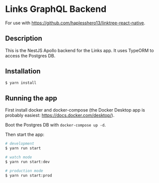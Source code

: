 # Links GraphQL Backend

For use with https://github.com/haplesshero13/linktree-react-native.

## Description

This is the NestJS Apollo backend for the Links app. It uses TypeORM to access the Postgres DB.

## Installation

```bash
$ yarn install
```

## Running the app

First install docker and docker-compose (the Docker Desktop app is probably easiest: https://docs.docker.com/desktop/).

Boot the Postgres DB with `docker-compose up -d`.

Then start the app:

```bash
# development
$ yarn run start

# watch mode
$ yarn run start:dev

# production mode
$ yarn run start:prod
```
